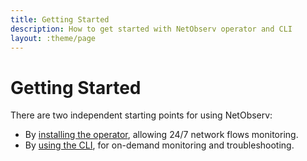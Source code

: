 ```yaml
---
title: Getting Started
description: How to get started with NetObserv operator and CLI
layout: :theme/page
---
```


# Getting Started

There are two independent starting points for using NetObserv:

- By [installing the operator](https://github.com/netobserv/network-observability-operator/blob/main/README.md), allowing 24/7 network flows monitoring.
- By [using the CLI](https://github.com/netobserv/network-observability-cli/blob/main/README.md), for on-demand monitoring and troubleshooting.
